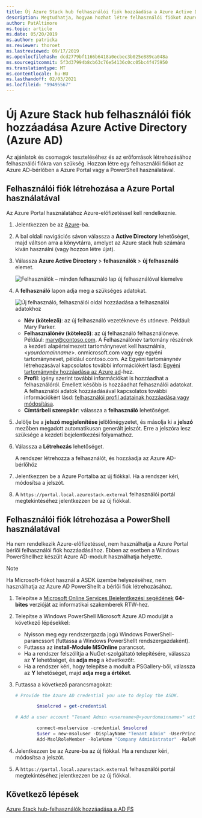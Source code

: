 ```yaml
---
title: Új Azure Stack hub felhasználói fiók hozzáadása a Azure Active Directory
description: Megtudhatja, hogyan hozhat létre felhasználói fiókot Azure Active Directoryban, így a felhasználói portálon is megismerheti.
author: PatAltimore
ms.topic: article
ms.date: 05/20/2019
ms.author: patricka
ms.reviewer: thoroet
ms.lastreviewed: 09/17/2019
ms.openlocfilehash: dcd2779bf1166b6418a0ecbec3b025e889ca048a
ms.sourcegitcommit: 5f3d37994b8cb63c76e54136c0cc05bc4f475950
ms.translationtype: MT
ms.contentlocale: hu-HU
ms.lasthandoff: 02/03/2021
ms.locfileid: "99495567"
---
```

# <a name="add-a-new-azure-stack-hub-user-account-in-azure-active-directory-azure-ad"></a>Új Azure Stack hub felhasználói fiók hozzáadása Azure Active Directory (Azure AD)

Az ajánlatok és csomagok teszteléséhez és az erőforrások létrehozásához felhasználói fiókra van szükség. Hozzon létre egy felhasználói fiókot az Azure AD-bérlőben a Azure Portal vagy a PowerShell használatával.

## <a name="create-user-account-using-the-azure-portal"></a>Felhasználói fiók létrehozása a Azure Portal használatával

Az Azure Portal használatához Azure-előfizetéssel kell rendelkeznie.

1. Jelentkezzen be az [Azure](https://portal.azure.com)-ba.
2. A bal oldali navigációs sávon válassza a **Active Directory** lehetőséget, majd váltson arra a könyvtárra, amelyet az Azure stack hub számára kíván használni (vagy hozzon létre újat).
3. Válassza **Azure Active Directory**  >  **felhasználók**  >  **új felhasználó** elemet.

    ![Felhasználók – minden felhasználó lap új felhasználóval kiemelve](media/azure-stack-add-new-user-aad/new-user-all-users.png)

4. A **felhasználó** lapon adja meg a szükséges adatokat.

    ![Új felhasználó, felhasználói oldal hozzáadása a felhasználói adatokhoz](media/azure-stack-add-new-user-aad/new-user-user.png)

   - **Név (kötelező)**: az új felhasználó vezetékneve és utóneve. Például: Mary Parker.
   - **Felhasználónév (kötelező)**: az új felhasználó felhasználóneve. Például: mary@contoso.com.
       A Felhasználónév tartomány részének a kezdeti alapértelmezett tartománynevet kell használnia, <_yourdomainname_>. onmicrosoft.com vagy egy egyéni tartománynevet, például contoso.com. Az Egyéni tartománynév létrehozásával kapcsolatos további információkért lásd: [Egyéni tartománynév hozzáadása az Azure ad](/azure/active-directory/fundamentals/add-custom-domain)-hez.
   - **Profil**: igény szerint további információkat is hozzáadhat a felhasználóról. Emellett később is hozzáadhat felhasználói adatokat. A felhasználói adatok hozzáadásával kapcsolatos további információkért lásd: [felhasználói profil adatainak hozzáadása vagy módosítása](/azure/active-directory/fundamentals/active-directory-users-profile-azure-portal).
   - **Címtárbeli szerepkör**: válassza a **felhasználó** lehetőséget.

5. Jelölje be a **jelszó megjelenítése** jelölőnégyzetet, és másolja ki a **jelszó** mezőben megadott automatikusan generált jelszót. Erre a jelszóra lesz szüksége a kezdeti bejelentkezési folyamathoz.

6. Válassza a **Létrehozás** lehetőséget.

    A rendszer létrehozza a felhasználót, és hozzáadja az Azure AD-bérlőhöz

7. Jelentkezzen be a Azure Portalba az új fiókkal. Ha a rendszer kéri, módosítsa a jelszót.
8. A `https://portal.local.azurestack.external` felhasználói portál megtekintéséhez jelentkezzen be az új fiókkal.

## <a name="create-a-user-account-using-powershell"></a>Felhasználói fiók létrehozása a PowerShell használatával

Ha nem rendelkezik Azure-előfizetéssel, nem használhatja a Azure Portal bérlői felhasználói fiók hozzáadásához. Ebben az esetben a Windows PowerShellhez készült Azure AD-modult használhatja helyette.

> [!NOTE]
> Ha Microsoft-fiókot használ a ASDK üzembe helyezéséhez, nem használhatja az Azure AD PowerShellt a bérlői fiók létrehozásához.

1. Telepítse a [Microsoft Online Services Bejelentkezési segédének](https://www.microsoft.com/download/details.aspx?id=28177) **64-bites** verzióját az informatikai szakemberek RTW-hez.

2. Telepítse a Windows PowerShell Microsoft Azure AD modulját a következő lépésekkel:

    - Nyisson meg egy rendszergazda jogú Windows PowerShell-parancssort (futtassa a Windows PowerShellt rendszergazdaként).
    - Futtassa az **install-Module MSOnline** parancsot.
    - Ha a rendszer felszólítja a NuGet-szolgáltató telepítésére, válassza az **Y** lehetőséget, és **adja meg** a következőt:.
    - Ha a rendszer kéri, hogy telepítse a modult a PSGallery-ből, válassza az **Y** lehetőséget, majd **adja meg a értéket**.

3. Futtassa a következő parancsmagokat:

    ```powershell
    # Provide the Azure AD credential you use to deploy the ASDK.

            $msolcred = get-credential

    # Add a user account "Tenant Admin <username>@<yourdomainname>" with the initial password "<password>".

            connect-msolservice -credential $msolcred
            $user = new-msoluser -DisplayName "Tenant Admin" -UserPrincipalName <username>@<yourdomainname> -Password <password>
            Add-MsolRoleMember -RoleName "Company Administrator" -RoleMemberType User -RoleMemberObjectId $user.ObjectId

    ```

1. Jelentkezzen be az Azure-ba az új fiókkal. Ha a rendszer kéri, módosítsa a jelszót.
2. A `https://portal.local.azurestack.external` felhasználói portál megtekintéséhez jelentkezzen be az új fiókkal.

## <a name="next-steps"></a>Következő lépések

[Azure Stack hub-felhasználók hozzáadása a AD FS](azure-stack-add-users-adfs.md)
